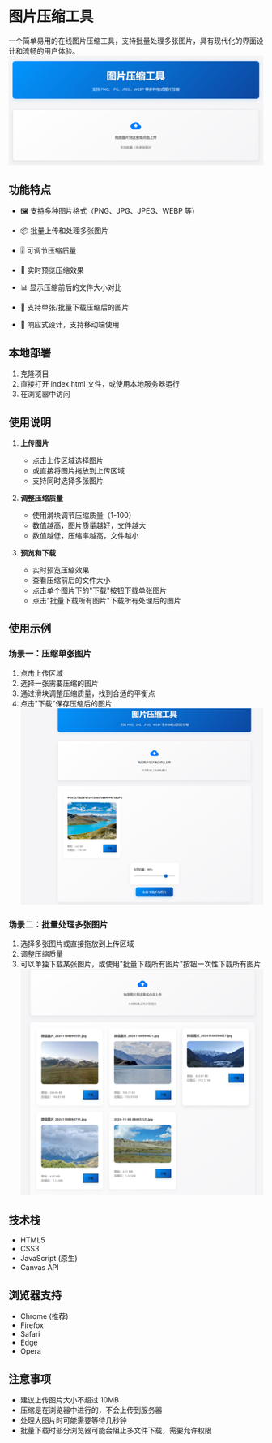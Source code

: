 # 图片压缩工具

一个简单易用的在线图片压缩工具，支持批量处理多张图片，具有现代化的界面设计和流畅的用户体验。
![主页](./imgs/主页.png)

## 功能特点

- 🖼️ 支持多种图片格式（PNG、JPG、JPEG、WEBP 等）
- 📦 批量上传和处理多张图片
- 🎚️ 可调节压缩质量

- 👀 实时预览压缩效果
- 📊 显示压缩前后的文件大小对比
- 💾 支持单张/批量下载压缩后的图片
- 📱 响应式设计，支持移动端使用 

## 本地部署
1. 克隆项目 
2. 直接打开 index.html 文件，或使用本地服务器运行
3. 在浏览器中访问

## 使用说明

1. **上传图片**
   - 点击上传区域选择图片
   - 或直接将图片拖放到上传区域
   - 支持同时选择多张图片


2. **调整压缩质量**
   - 使用滑块调节压缩质量（1-100）
   - 数值越高，图片质量越好，文件越大
   - 数值越低，压缩率越高，文件越小

3. **预览和下载**
   - 实时预览压缩效果
   - 查看压缩前后的文件大小
   - 点击单个图片下的"下载"按钮下载单张图片
   - 点击"批量下载所有图片"下载所有处理后的图片

## 使用示例

### 场景一：压缩单张图片
1. 点击上传区域
2. 选择一张需要压缩的图片
3. 通过滑块调整压缩质量，找到合适的平衡点
4. 点击"下载"保存压缩后的图片
![压缩单张图片](./imgs/单张.png)

### 场景二：批量处理多张图片
1. 选择多张图片或直接拖放到上传区域
2. 调整压缩质量
3. 可以单独下载某张图片，或使用"批量下载所有图片"按钮一次性下载所有图片
![批量处理多张图片](./imgs/多张.png)

## 技术栈

- HTML5
- CSS3
- JavaScript (原生)
- Canvas API

## 浏览器支持

- Chrome (推荐)
- Firefox
- Safari
- Edge
- Opera

## 注意事项

- 建议上传图片大小不超过 10MB
- 压缩是在浏览器中进行的，不会上传到服务器
- 处理大图片时可能需要等待几秒钟
- 批量下载时部分浏览器可能会阻止多文件下载，需要允许权限